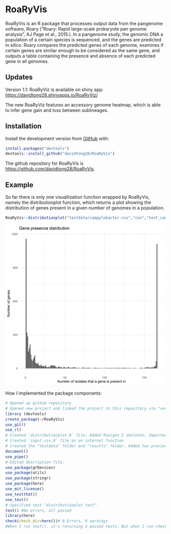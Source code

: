 
<!-- README.md is generated from README.Rmd. Please edit that file -->

# RoaRyVis

<!-- badges: start -->

<!-- badges: end -->

RoaRyVis is an R package that processes output data from the pangenome
software, Roary (“Roary: Rapid large-scale prokaryote pan genome
analysis”, AJ Page et al., 2015.). In a pangenome study, the genomic DNA
a population of a certain species is sequenced, and the genes are
predicted in silico. Roary compares the predicted genes of each genome,
examines if certain genes are similar enough to be considered as the
same gene, and outputs a table containing the presence and absence of
each predicted gene in all genomes.

## Updates
Version 1.1: RoaRyViz is available on shiny app: https://davidtong28.shinyapps.io/RoaRyViz/

The new RoaRyViz features an accessory genome heatmap, which is able to infer gene gain and loss between sublineages.


## Installation

Install the development version from [GitHub](https://github.com/) with:

``` r
install.packages("devtools")
devtools::install_github("davidtong28/RoaRyVis")
```

The github repository for RoaRyVis is
<https://github.com/davidtong28/RoaRyVis>.

## Example

So far there is only one visuallization function wrapped by RoaRyVis,
namely the distributionplot function, which returns a plot showing the
distribution of genes present in a given number of genomes in a
population.

``` r
RoaRyVis::distributionplot("testdata/campylobacter.csv","con","test_campy")
```

![Output plot](results/test_campy.png)

How I implemented the package components:

``` r
# Opened up github repository
# Opened new project and linked the project to this repository via "version control"-"git"
library (devtools)
create_package(~/RoaRyVis)
use_git()
use_r()
# Created `distributionplot.R` file. Added Roxigen 2 skeleton. Imported dplyr and ggplot2 (since I will use these packages extensively, they will go to NAMESPACE after document(), and no "::" colons will be needed to call functions from them)
# Created `input_csv.R` file as an internal function
# Created the "testdata" folder and "results" folder. Added two previous test data in /testdata folder
document()
use_pipe()
# Edited description file.
use_package(grDevices)
use_package(utils)
use_package(stringr)
use_package(here)
use_mit_license()
use_testthat()
use_test()
# Specified test "distributionplot test".
test() #No errors, all passed
library(here)
check(check_dir=here())# 0 Errors, 0 warnings
#When I run test(), it's returning 3 passed tests. But when I run check(), it returns with errors because the here::here directory changed. Since I use the relative path of the input file as the first argument of distributionplot, the input file I use for my test is not found since the here director changed. To change the check() path, I used the `check_dir=here::here()` argument

```

